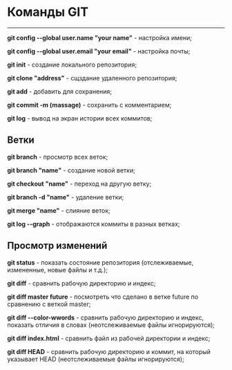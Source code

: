 # Команды GIT
___
**git config --global user.name "your name"** - настройка имени;

**git config --global user.email "your email"** - настройка почты;

**git init** - создание локального репозитория;

**git clone "address"** - сщздание удаленного репозитория;

**git add** - добавить для сохранения;

**git commit -m (massage)** - сохранить с комментарием;

**git log** - вывод на экран истории всех коммитов;

## Ветки

**git branch** - просмотр всех веток;

**git branch "name"** - создание новой ветки;

**git checkout "name"**  - переход на другую ветку;

**git branch -d "name"** - удаление ветки;

**git merge "name"** - слияние веток;

**git log --graph** - отображаются коммиты в разных ветках;

## Просмотр изменений
**git status** - показать состояние репозитория (отслеживаемые, измененные, новые файлы и т.д.);

**git diff** - сравнить рабочую директорию и индекс;

**git diff master future** - посмотреть что сделано в ветке future по сравнению с веткой master;

**git diff --color-wwords** - сравнить рабочую директорию и индекс, показать отличия в словах (неотслеживаемые файлы игнорируются);

**git diff index.html** - сравнить файл из рабочей директории и индекс;

**git diff HEAD** - сравнить рабочую директорию и коммит, на который указывает HEAD (неотслеживаемые файлы игнорируются);

